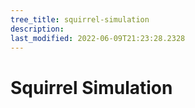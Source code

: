 ```yaml
---
tree_title: squirrel-simulation
description: 
last_modified: 2022-06-09T21:23:28.2328
---
```


# Squirrel Simulation
